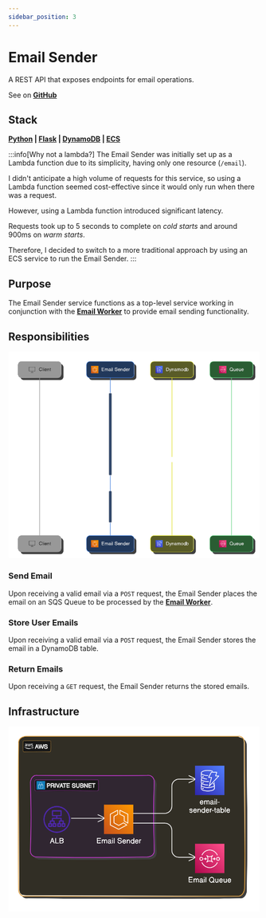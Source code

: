 ```yaml
---
sidebar_position: 3
---
```


# Email Sender

A REST API that exposes endpoints for email operations.

See on **[GitHub](https://github.com/itsadeadh2/email-sender)**

## Stack

**[Python](https://www.python.org/) | [Flask](https://flask.palletsprojects.com/en/3.0.x/) | [DynamoDB](https://aws.amazon.com/pm/dynamodb/) | [ECS](https://aws.amazon.com/ecs/)**

:::info[Why not a lambda?]
The Email Sender was initially set up as a Lambda function due to its simplicity, having only one resource (`/email`).

I didn't anticipate a high volume of requests for this service, so using a Lambda function seemed cost-effective since it would only run when there was a request.

However, using a Lambda function introduced significant latency.

Requests took up to 5 seconds to complete on *cold starts* and around 900ms on *warm starts*.

Therefore, I decided to switch to a more traditional approach by using an ECS service to run the Email Sender.
:::

## Purpose

The Email Sender service functions as a top-level service working in conjunction with the **[Email Worker](./email-worker.md)** to provide email sending functionality.

## Responsibilities

![Email sender sequence](./img/email_sender_sequence.png)

### Send Email

Upon receiving a valid email via a `POST` request, the Email Sender places the email on an SQS Queue to be processed by the **[Email Worker](./email-worker.md)**.

### Store User Emails

Upon receiving a valid email via a `POST` request, the Email Sender stores the email in a DynamoDB table.

### Return Emails

Upon receiving a `GET` request, the Email Sender returns the stored emails.

## Infrastructure

![Email sender infrastructure](./img/email_sender_infra.png)
